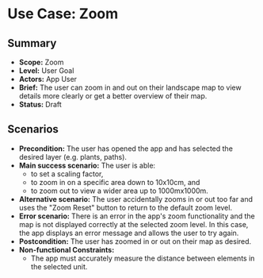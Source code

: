 # Use Case: Zoom

## Summary

- **Scope:** Zoom
- **Level:** User Goal
- **Actors:** App User
- **Brief:** The user can zoom in and out on their landscape map to view details more clearly or get a better overview of their map.
- **Status:** Draft

## Scenarios

- **Precondition:**
  The user has opened the app and has selected the desired layer (e.g. plants, paths).
- **Main success scenario:**
  The user is able:
  - to set a scaling factor,
  - to zoom in on a specific area down to 10x10cm, and
  - to zoom out to view a wider area up to 1000mx1000m.
- **Alternative scenario:**
  The user accidentally zooms in or out too far and uses the "Zoom Reset" button to return to the default zoom level.
- **Error scenario:**
  There is an error in the app's zoom functionality and the map is not displayed correctly at the selected zoom level.
  In this case, the app displays an error message and allows the user to try again.
- **Postcondition:**
  The user has zoomed in or out on their map as desired.
- **Non-functional Constraints:**
  - The app must accurately measure the distance between elements in the selected unit.
